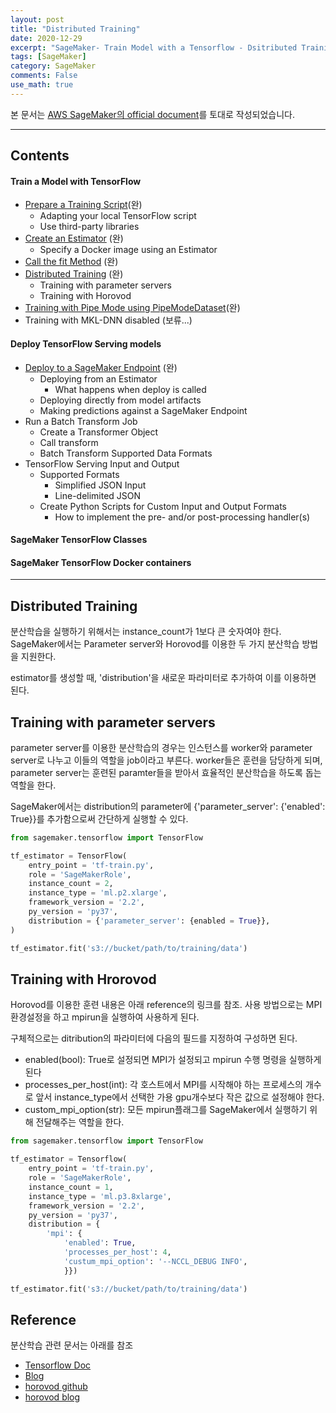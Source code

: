 ```yaml
---
layout: post
title: "Distributed Training"
date: 2020-12-29
excerpt: "SageMaker- Train Model with a Tensorflow - Dsitributed Training"
tags: [SageMaker]
category: SageMaker
comments: False
use_math: true
---
```


본 문서는 [AWS SageMaker의 official document](https://sagemaker.readthedocs.io/en/stable/frameworks/tensorflow/using_tf.html#train-a-model-with-tensorflow)를 토대로 작성되었습니다.

- - -

## Contents

#### Train a Model with TensorFlow
* [Prepare a Training Script](https://github.com/silverstar0727/AWS-SageMaker-Docs/blob/main/sagemaker/2020-12-26-SageMaker_01.md)(완)
  * Adapting your local TensorFlow script
  * Use third-party libraries
* [Create an Estimator](https://github.com/silverstar0727/AWS-SageMaker-Docs/blob/main/sagemaker/2020-12-27-SageMaker_02.md) (완)
  * Specify a Docker image using an Estimator
* [Call the fit Method](https://github.com/silverstar0727/AWS-SageMaker-Docs/blob/main/sagemaker/2020-12-28-SageMaker_03.md) (완)
* [Distributed Training](https://github.com/silverstar0727/AWS-SageMaker-Docs/blob/main/sagemaker/2020-12-29-SageMaker_04.md) (완)
  * Training with parameter servers
  * Training with Horovod
* [Training with Pipe Mode using PipeModeDataset](https://github.com/silverstar0727/AWS-SageMaker-Docs/blob/main/sagemaker/2020-12-30-SageMaker_05.md)(완)
* Training with MKL-DNN disabled (보류...)

#### Deploy TensorFlow Serving models
* [Deploy to a SageMaker Endpoint](https://github.com/silverstar0727/AWS-SageMaker-Docs/blob/main/sagemaker/2020-12-31-SageMaker_07.md) (완)
  * Deploying from an Estimator
    * What happens when deploy is called
  * Deploying directly from model artifacts
  * Making predictions against a SageMaker Endpoint
* Run a Batch Transform Job
  * Create a Transformer Object
  * Call transform
  * Batch Transform Supported Data Formats
* TensorFlow Serving Input and Output
  * Supported Formats
    * Simplified JSON Input
    * Line-delimited JSON
  * Create Python Scripts for Custom Input and Output Formats
    * How to implement the pre- and/or post-processing handler(s)
    
#### SageMaker TensorFlow Classes

#### SageMaker TensorFlow Docker containers

- - -


## Distributed Training
분산학습을 실행하기 위해서는 instance_count가 1보다 큰 숫자여야 한다. SageMaker에서는 Parameter server와 Horovod를 이용한 두 가지 분산학습 방법을 지원한다.

estimator를 생성할 때, 'distribution'을 새로운 파라미터로 추가하여 이를 이용하면 된다.

## Training with parameter servers
parameter server를 이용한 분산학습의 경우는 인스턴스를 worker와 parameter server로 나누고 이들의 역할을 job이라고 부른다.
worker들은 훈련을 담당하게 되며, parameter server는 훈련된 paramter들을 받아서 효율적인 분산학습을 하도록 돕는 역할을 한다.

SageMaker에서는 distribution의 parameter에 {'parameter_server': {'enabled': True}}를 추가함으로써 간단하게 실행할 수 있다.

~~~python
from sagemaker.tensorflow import TensorFlow

tf_estimator = TensorFlow(
    entry_point = 'tf-train.py',
    role = 'SageMakerRole',
    instance_count = 2,
    instance_type = 'ml.p2.xlarge',
    framework_version = '2.2',
    py_version = 'py37',
    distribution = {'parameter_server': {enabled = True}},
)

tf_estimator.fit('s3://bucket/path/to/training/data')
~~~

## Training with Hrorovod
Horovod를 이용한 훈련 내용은 아래 reference의 링크를 참조. 사용 방법으로는 MPI 환경설정을 하고 mpirun을 실행하여 사용하게 된다.

구체적으로는 ditribution의 파라미터에 다음의 필드를 지정하여 구성하면 된다.
* enabled(bool): True로 설정되면 MPI가 설정되고 mpirun 수행 명령을 실행하게 된다
* processes_per_host(int): 각 호스트에서 MPI를 시작해야 하는 프로세스의 개수로 앞서 instance_type에서 선택한 가용 gpu개수보다 작은 값으로 설정해야 한다.
* custom_mpi_option(str): 모든 mpirun플래그를 SageMaker에서 실행하기 위해 전달해주는 역할을 한다.

~~~python
from sagemaker.tensorflow import TensorFlow

tf_estimator = Tensorflow(
    entry_point = 'tf-train.py',
    role = 'SageMakerRole',
    instance_count = 1,
    instance_type = 'ml.p3.8xlarge',
    framework_version = '2.2',
    py_version = 'py37',
    distribution = {
        'mpi': {
            'enabled': True,
            'processes_per_host': 4,
            'custum_mpi_option': '--NCCL_DEBUG INFO',
            }})

tf_estimator.fit('s3://bucket/path/to/training/data')
~~~

## Reference
분산학습 관련 문서는 아래를 참조
* [Tensorflow Doc](https://github.com/tensorflow/examples/blob/master/community/en/docs/deploy/distributed.md)
* [Blog](https://excelsior-cjh.tistory.com/162)
* [horovod github](https://github.com/horovod/horovod)
* [horovod blog](https://y-rok.github.io/deep%20learning/2019/12/19/horovod-tensorflow.html)
